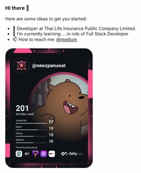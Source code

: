  ### Hi there 👋

  Here are some ideas to get you started:

  - 🔭 Developer at Thai Life Insurance Public Company Limited.
  - 🌱 I’m currently learning ... in role of Full Stack Developer
  - 📫 How to reach me: <a href="https://medium.com/@newzpanuwat">@medium</a>
 </div>
 <div class=""column>
 <a href="https://app.daily.dev/newzpanuwat"><img src="https://github.com/newzpanuwat/newzpanuwat/blob/main/devcard.svg" width="280" alt="New Panuwat's Dev Card"/></a>
